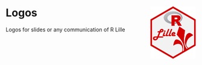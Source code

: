 # Logos <img src="rlille.png" align="right" width="120" />

Logos for slides or any communication of R Lille
